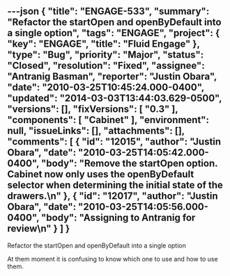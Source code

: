 ---json
{
  "title": "ENGAGE-533",
  "summary": "Refactor the startOpen and openByDefault into a single option",
  "tags": "ENGAGE",
  "project": {
    "key": "ENGAGE",
    "title": "Fluid Engage"
  },
  "type": "Bug",
  "priority": "Major",
  "status": "Closed",
  "resolution": "Fixed",
  "assignee": "Antranig Basman",
  "reporter": "Justin Obara",
  "date": "2010-03-25T10:45:24.000-0400",
  "updated": "2014-03-03T13:44:03.629-0500",
  "versions": [],
  "fixVersions": [
    "0.3"
  ],
  "components": [
    "Cabinet"
  ],
  "environment": null,
  "issueLinks": [],
  "attachments": [],
  "comments": [
    {
      "id": "12015",
      "author": "Justin Obara",
      "date": "2010-03-25T14:05:42.000-0400",
      "body": "Remove the startOpen option. Cabinet now only uses the openByDefault selector when determining the initial state of the drawers.\n"
    },
    {
      "id": "12017",
      "author": "Justin Obara",
      "date": "2010-03-25T14:05:56.000-0400",
      "body": "Assigning to Antranig for review\n"
    }
  ]
}
---
Refactor the startOpen and openByDefault into a single option

At them moment it is confusing to know which one to use and how to use them.

        
